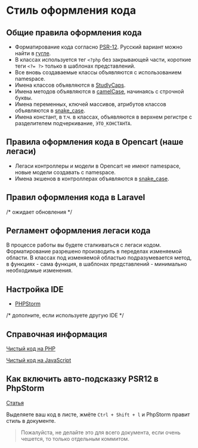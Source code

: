 # Стиль оформления кода

## Общие правила оформления кода ##

* Форматирование кода согласно [PSR-12](https://www.php-fig.org/psr/psr-12/). Русский вариант можно найти в [гугле](https://www.google.com/search?q=psr-12+%D0%BF%D0%B5%D1%80%D0%B5%D0%B2%D0%BE%D0%B4).
* В классах используется тег `<?php` без закрывающей части, короткие теги `<?= ?>` только в шаблонах представлений.
* Все вновь создаваемые классы объявляются с использованием namespace.
* Имена классов объявляются в [StudlyCaps](https://en.wikipedia.org/wiki/Studly_caps).
* Имена методов объявляются в [camelCase](https://ru.wikipedia.org/wiki/CamelCase), начинаясь с строчной буквы.
* Имена переменных, ключей массивов, атрибутов классов объявляются в [snake_case](https://ru.wikipedia.org/wiki/Snake_case).
* Имена констант, в т.ч. в классах, объявляются в верхнем регистре с разделителем подчеркивание, `ЭТО_КОНСТАНТА`.

## Правила оформления кода в Opencart (наше легаси) ##

* Легаси контроллеры и модели в Opencart не имеют namespace, новые модели создавать с namespace.
* Имена экшенов в контроллерах объявляются в [snake_case](https://ru.wikipedia.org/wiki/Snake_case).

## Правил оформления кода в Laravel ##

/* ожидает обновления */

## Регламент оформления легаси кода ##

В процессе работы вы будете сталкиваться с легаси кодом. Форматирование разрешено производить в переделах изменяемой области. В классах под изменяемой областью подразумевается метод, в функциях - сама функция, в шаблонах представлений - минимально необходимые изменения.

## Настройка IDE #

* [PHPStorm](https://blog.jetbrains.com/phpstorm/2019/11/phpstorm-2019-3-release/)

/* дополните, если используете другую IDE */

## Справочная информация #

[Чистый код на PHP](https://github.com/peter-gribanov/clean-code-php)

[Чистый код на JavaScript](https://github.com/ryanmcdermott/clean-code-javascript)

## Как включить авто-подсказку PSR12 в PhpStorm

[Статья](https://developpaper.com/phpstorm-configure-phpcs-to-enable-psr12/)

Выделяете ваш код в листе, жмёте `Ctrl + Shift + l` и PhpStorm правит стиль в документе.

>Пожалуйста, не делайте это для всего документа, если очень чешется, то только отдельным коммитом.
